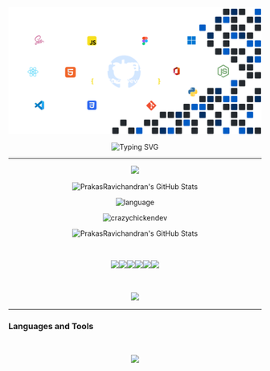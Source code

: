 ![Banner Image](./prks.png)

<p align="center">
<img src="https://readme-typing-svg.demolab.com?font=Fira+Code&pause=1000&color=2BF75A&center=true&vCenter=true&width=435&lines=Be+like+terminal..,;Able+to+do+anything..,;But+under+the+limit..." alt="Typing SVG" /></a>
</p>

---

<p align="center">
<div align="center"> <img src="https://profile-counter.glitch.me/PrakasRavichandran/count.svg?" /></div>
</p>
<p align="center">
<img width="600" alt="PrakasRavichandran's GitHub Stats" src="https://github-stats-alpha.vercel.app/api?username=PrakasRavichandran&cc=FF2D2D00&tc=2965F1&ic=DF7D38&bc=032F62" /> 
</p>
<p align="center">
<img width="600" src="https://github-readme-stats.vercel.app/api/top-langs/?username=PrakasRavichandran&layout=compact&show_icons=true&bg_color=2965F100&text_color=2965F1&hide_title=true&border_color=032F62" alt="language"/> </p>

<p align="center">
<img  width="600" src="https://github-readme-stats.vercel.app/api?username=PrakasRavichandran&show_icons=true&hide_title=true&include_all_commits=true&line_height=21&count_private=true&bg_color=032F6200&text_color=2965F1&icon_color=DF7D38&title_color=DF7D38&border_color=032F62" alt="crazychickendev"/>
</p>

<p align="center">
<img width="600" alt="PrakasRavichandran's GitHub Stats" src="https://streak-stats.demolab.com?user=PrakasRavichandran&theme=dark&date_format=j%20M%5B%20Y%5D&dates=FFFFFF&background=FF2D2D00&border=032F62&stroke=032F62&ring=2965F1&fire=DF7D38&currStreakNum=DF7D38&sideNums=2965F1&currStreakLabel=2965F1&sideLabels=DF7D38" /> 
</p>

  
<br>

<p align="center">
 <img  src="https://github-readme-stats.vercel.app/api/pin/?username=PrakasRavichandran&icon_color=e44b23&repo=PINK&show_owner=false&theme=transparent&text_color=FFFFFF&border_color=032F62" href="https://github.com/PrakasRavichandran/repo-name"/><img  src="https://github-readme-stats.vercel.app/api/pin/?username=PrakasRavichandran&repo=SmartClassroom&icon_color=e44b23&show_owner=false&theme=transparent&text_color=FFFFFF&border_color=032F62" href="https://github.com/PrakasRavichandran/repo-name"/><img  src="https://github-readme-stats.vercel.app/api/pin/?username=PrakasRavichandran&repo=Face-Mask-Detection-System-py&icon_color=3572A5&show_owner=false&theme=transparent&text_color=FFFFFF&border_color=032F62" href="https://github.com/PrakasRavichandran/repo-name"/><img  src="https://github-readme-stats.vercel.app/api/pin/?username=PrakasRavichandran&repo=React-Blog-App&icon_color=f1e05a&show_owner=false&theme=transparent&text_color=FFFFFF&border_color=032F62"
href="https://github.com/PrakasRavichandran/repo-name"/><img  src="https://github-readme-stats.vercel.app/api/pin/?username=PrakasRavichandran&repo=Automatic-Attendance-System&icon_color=f34b7d&show_owner=false&theme=transparent&text_color=FFFFFF&border_color=032F62" href="https://github.com/PrakasRavichandran/repo-name"/><img  src="https://github-readme-stats.vercel.app/api/pin/?username=PrakasRavichandran&repo=Digital-Clock&icon_color=e44b23&show_owner=false&theme=transparent&text_color=FFFFFF&border_color=032F62"
href="https://github.com/PrakasRavichandran/repo-name"/>
</p>  
<br>
<p align="center"> <img width="600" src="https://spotify-recently-played-readme.vercel.app/api?user=31tjfsz43ir3hjz5gxrcsw7wiaxy&unique={true|1|on|yes}" /></p>



---

### Languages and Tools

<br>
<p align="center">
  <img src="https://skillicons.dev/icons?i=html,css,sass,tailwind,js,jquery,bootstrap,react,redux,webpack,vue,angular,py,express,nextjs,nodejs,mysql,mongodb,atom,idea,vercel,netlify,git,github,vscode" />
  </a>
</p>



<!--<p align="center">
  <a href="https://instagram.com/prakashravichandrann">
    <img src="https://raw.githubusercontent.com/rahuldkjain/github-profile-readme-generator/master/src/images/icons/Social/instagram.svg" height="30" width="30"/>
    &nbsp;
    <a href="https://www.linkedin.com/in/prakashravichandran10/">
    <img src="https://raw.githubusercontent.com/rahuldkjain/github-profile-readme-generator/master/src/images/icons/Social/linked-in-alt.svg" height="30" width="30" />
  </a>

</p>-->


